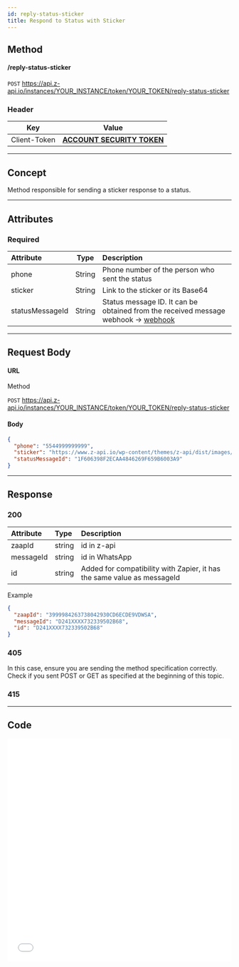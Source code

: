 ```yaml
---
id: reply-status-sticker  
title: Respond to Status with Sticker  
---
```


## Method

#### /reply-status-sticker

`POST` https://api.z-api.io/instances/YOUR_INSTANCE/token/YOUR_TOKEN/reply-status-sticker

### Header

|      Key       |            Value            |
| :------------: |     :-----------------:     |
|  Client-Token  | **[ACCOUNT SECURITY TOKEN](../security/client-token)** |

---

## Concept

Method responsible for sending a sticker response to a status.

---

## Attributes

### Required

| Attribute     |  Type  | Description                        |
| :------------ | :----: | :--------------------------------- |
| phone         | String | Phone number of the person who sent the status |
| sticker       | String | Link to the sticker or its Base64 |
| statusMessageId | String | Status message ID. It can be obtained from the received message webhook -> [webhook](../webhooks/on-message-received) |

---

## Request Body

#### URL

Method

`POST` https://api.z-api.io/instances/YOUR_INSTANCE/token/YOUR_TOKEN/reply-status-sticker

#### Body

```json
{
  "phone": "5544999999999",
  "sticker": "https://www.z-api.io/wp-content/themes/z-api/dist/images/logo.svg",
  "statusMessageId": "1F606398F2ECAA4846269F659B6003A9"
}
```

---

## Response

### 200

| Attribute  |  Type   | Description                     |
| :--------- | :-----  | :------------------------------ |
| zaapId     | string  | id in z-api                      |
| messageId  | string  | id in WhatsApp                   |
| id         | string  | Added for compatibility with Zapier, it has the same value as messageId |

Example

```json
{
  "zaapId": "3999984263738042930CD6ECDE9VDWSA",
  "messageId": "D241XXXX732339502B68",
  "id": "D241XXXX732339502B68"
}
```

### 405

In this case, ensure you are sending the method specification correctly. Check if you sent POST or GET as specified at the beginning of this topic.

### 415

---

## Code

<iframe src="//api.apiembed.com/?source=https://raw.githubusercontent.com/Z-API/z-api-docs/main/json-examples/reply-status-sticker.json&targets=all" frameborder="0" scrolling="no" width="100%" height="500px" seamless></iframe>
